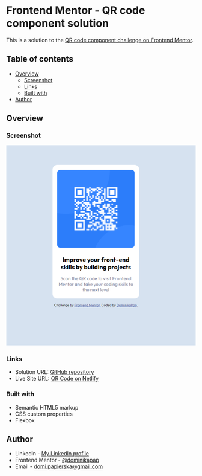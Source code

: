 # Frontend Mentor - QR code component solution

This is a solution to the [QR code component challenge on Frontend Mentor](https://www.frontendmentor.io/challenges/qr-code-component-iux_sIO_H). 

## Table of contents

- [Overview](#overview)
  - [Screenshot](#screenshot)
  - [Links](#links)
  - [Built with](#built-with)
- [Author](#author)


## Overview

### Screenshot

![](/images/qr_challenge_screenshot.PNG)


### Links

- Solution URL: [GitHub repository](https://github.com/dominikapap/QR_code_challenge)
- Live Site URL: [QR Code on Netlify](https://qr-code-challenge-domipap.netlify.app/)

### Built with

- Semantic HTML5 markup
- CSS custom properties
- Flexbox


## Author

- Linkedin - [My LinkedIn profile](https://www.linkedin.com/in/dominika-papierska-1ba09311a/)
- Frontend Mentor - [@dominikapap](https://www.frontendmentor.io/profile/yourusername)
- Email - domi.papierska@gmail.com
